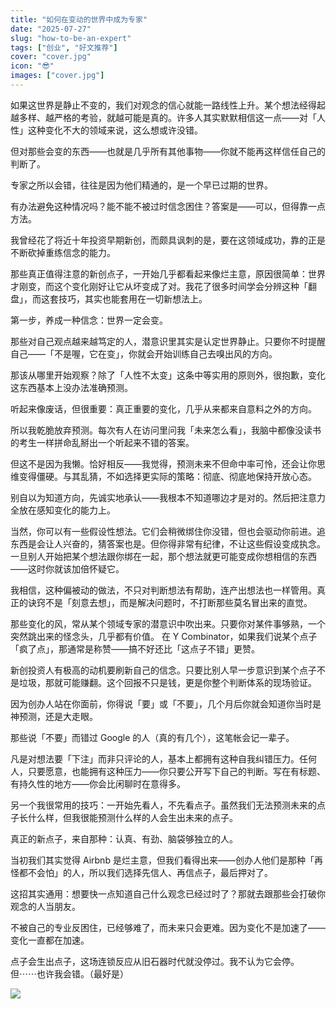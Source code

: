 ```yaml
---
title: "如何在变动的世界中成为专家"
date: "2025-07-27"
slug: "how-to-be-an-expert"
tags: ["创业", "好文推荐"]
cover: "cover.jpg"
icon: "😎"
images: ["cover.jpg"]
---
```

如果这世界是静止不变的，我们对观念的信心就能一路线性上升。某个想法经得起越多样、越严格的考验，就越可能是真的。许多人其实默默相信这一点——对「人性」这种变化不大的领域来说，这么想或许没错。



但对那些会变的东西——也就是几乎所有其他事物——你就不能再这样信任自己的判断了。



专家之所以会错，往往是因为他们精通的，是一个早已过期的世界。



有办法避免这种情况吗？能不能不被过时信念困住？答案是——可以，但得靠一点方法。



我曾经花了将近十年投资早期新创，而颇具讽刺的是，要在这领域成功，靠的正是不断砍掉重练信念的能力。



那些真正值得注意的新创点子，一开始几乎都看起来像烂主意，原因很简单：世界才刚变，而这个变化刚好让它从坏变成了对。我花了很多时间学会分辨这种「翻盘」，而这套技巧，其实也能套用在一切新想法上。



第一步，养成一种信念：世界一定会变。



那些对自己观点越来越笃定的人，潜意识里其实是认定世界静止。只要你不时提醒自己——「不是喔，它在变」，你就会开始训练自己去嗅出风的方向。



那该从哪里开始观察？除了「人性不太变」这条中等实用的原则外，很抱歉，变化这东西基本上没办法准确预测。



听起来像废话，但很重要：真正重要的变化，几乎从来都来自意料之外的方向。



所以我乾脆放弃预测。每次有人在访问里问我「未来怎么看」，我脑中都像没读书的考生一样拼命乱掰出一个听起来不错的答案。



但这不是因为我懒。恰好相反——我觉得，预测未来不但命中率可怜，还会让你思维变得僵硬。与其乱猜，不如选择更实际的策略：彻底、彻底地保持开放心态。



别自以为知道方向，先诚实地承认——我根本不知道哪边才是对的。然后把注意力全放在感知变化的能力上。



当然，你可以有一些假设性想法。它们会稍微绑住你没错，但也会驱动你前进。追东西是会让人兴奋的，猜答案也是。但你得非常有纪律，不让这些假设变成执念。
一旦别人开始把某个想法跟你绑在一起，那个想法就更可能变成你想相信的东西——这时你就该加倍怀疑它。



我相信，这种偏被动的做法，不只对判断想法有帮助，连产出想法也一样管用。真正的诀窍不是「刻意去想」，而是解决问题时，不打断那些莫名冒出来的直觉。



那些变化的风，常从某个领域专家的潜意识中吹出来。只要你对某件事够熟，一个突然跳出来的怪念头，几乎都有价值。
在 Y Combinator，如果我们说某个点子「疯了点」，那通常是称赞——搞不好还比「这点子不错」更赞。



新创投资人有极高的动机要刷新自己的信念。只要比别人早一步意识到某个点子不是垃圾，那就可能赚翻。这个回报不只是钱，更是你整个判断体系的现场验证。



因为创办人站在你面前，你得说「要」或「不要」，几个月后你就会知道你当时是神预测，还是大走眼。



那些说「不要」而错过 Google 的人（真的有几个），这笔帐会记一辈子。



凡是对想法要「下注」而非只评论的人，基本上都拥有这种自我纠错压力。任何人，只要愿意，也能拥有这种压力——你只要公开写下自己的判断。写在有标题、有持久性的地方——你会比闲聊时在意得多。



另一个我很常用的技巧：一开始先看人，不先看点子。虽然我们无法预测未来的点子长什么样，但我很能预测什么样的人会生出未来的点子。



真正的新点子，来自那种：认真、有劲、脑袋够独立的人。



当初我们其实觉得 Airbnb 是烂主意，但我们看得出来——创办人他们是那种「再怪都不会怕」的人，所以我们选择先信人、再信点子，最后押对了。



这招其实通用：想要快一点知道自己什么观念已经过时了？那就去跟那些会打破你观念的人当朋友。



不被自己的专业反困住，已经够难了，而未来只会更难。因为变化不是加速了——变化一直都在加速。



点子会生出点子，这场连锁反应从旧石器时代就没停过。我不认为它会停。
但⋯⋯也许我会错。（最好是）




![](https://prod-files-secure.s3.us-west-2.amazonaws.com/112d0858-5090-4d34-a606-b75eb8d65fd2/46476355-9cf3-4e99-9b7a-3531bc426380/1000202064.png?X-Amz-Algorithm=AWS4-HMAC-SHA256&X-Amz-Content-Sha256=UNSIGNED-PAYLOAD&X-Amz-Credential=ASIAZI2LB466UD6TA24S%2F20250904%2Fus-west-2%2Fs3%2Faws4_request&X-Amz-Date=20250904T191010Z&X-Amz-Expires=3600&X-Amz-Security-Token=IQoJb3JpZ2luX2VjEPv%2F%2F%2F%2F%2F%2F%2F%2F%2F%2FwEaCXVzLXdlc3QtMiJGMEQCIH%2BeSfNDe8e2Q7Bnr1rXl%2BSogZoeogxMaV9lYq%2F2PONNAiACAjePGmuyZXfaSewBjf4Jkw658FHD49t3mG7vhL1DRyr%2FAwhjEAAaDDYzNzQyMzE4MzgwNSIMKo7DdDy6BxHFirz%2BKtwDw3QHsQWBUV56NL1NXQgB9wef3Iwq%2BcILpnAJ9iF7dtGqCuGZ9HNoQMxw34qiZ2YfB1ES12YE4Vz5I0fr7CPFJgCVphmjT%2B%2BYRr2hf3C4RP5hoZEZtfZoZeTvxPZNg%2B2CcY%2FVCT%2F4aUOk35dh5zvEzPZs1%2BHWslqMBvN%2BtwlrqzECKUW%2BAFRkugffkexLBJnKvR2Q8HEv7iiLR5yvUh3lC2g9M7VV3luiXdUMPc0jezxrO3GC1Dgwbnm3UOAnTnr0UVzlR2%2BC977F7vouRVj8p6ga4fgYmTtXSNW%2BuD2evV62Ofyv4gp%2FolLxNa33454cVhsIt%2FBJZedrUOU0f6RzKKYTho7w5%2B3EJ6kAklXefz5bnbxE5JPWTTmZNAmV14BL2FbonkdxHZSwGkz0Nv5wkRFuLrgVq811seTjah3cCunCCxszBxIfBPw4Z6pwnu4Q%2FZ%2BEcsM2WRE1U2w5ICppsJ5%2BWbrYQP5bMdjJP7k3XcHQA5bdobvM8qhFd9Yqq%2FFwo6EXMdymLg8nPX0tx5Do%2Bxin8No0jQ3%2By6pHccJ8UQkwKT8ew0j6ONF%2F5Ncn%2BbbaJYpX1B4Hc9qT8ySrZIAtz8Iw2u9ovH8CAJSHFHe6h452L3IDG5XGwRVh5Ssw3rLnxQY6pgFTX62LQg2qd4srTrth3AS1QgTWtBwFPuaflLDGhsXdvsrkaoL4o9M5oBrG2NWGHqJm5RIltDco4JbMlB0%2FaaGwsFYpiEeJE0Hd%2FpI657lgaSsfoMIPhBklNbVy5%2FVbc0vVwXM%2BAH56ueQTeTXK7o3WWOyYKuCTi9xsIW4Yhwlj4jmJ3E%2BYGNBI8tx%2FTma786Ewv%2FTkNHcEqfDUfk4loWAmWcn2DetO&X-Amz-Signature=21965189f2a4462c50d082e9f84bf637192775b5200322b08a4948edff8f25a3&X-Amz-SignedHeaders=host&x-amz-checksum-mode=ENABLED&x-id=GetObject)

